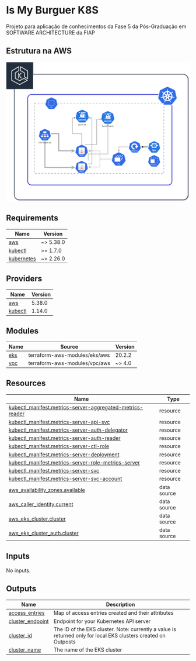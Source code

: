 # Is My Burguer K8S

Projeto para aplicação de conhecimentos da Fase 5 da Pós-Graduação em SOFTWARE ARCHITECTURE da FIAP

## Estrutura na AWS

![alt text](/docs/is-my-burguer-diagram.drawio.png)

<!-- BEGIN_TF_DOCS -->
## Requirements

| Name | Version |
|------|---------|
| <a name="requirement_aws"></a> [aws](#requirement\_aws) | ~> 5.38.0 |
| <a name="requirement_kubectl"></a> [kubectl](#requirement\_kubectl) | >= 1.7.0 |
| <a name="requirement_kubernetes"></a> [kubernetes](#requirement\_kubernetes) | ~> 2.26.0 |

## Providers

| Name | Version |
|------|---------|
| <a name="provider_aws"></a> [aws](#provider\_aws) | 5.38.0 |
| <a name="provider_kubectl"></a> [kubectl](#provider\_kubectl) | 1.14.0 |

## Modules

| Name | Source | Version |
|------|--------|---------|
| <a name="module_eks"></a> [eks](#module\_eks) | terraform-aws-modules/eks/aws | 20.2.2 |
| <a name="module_vpc"></a> [vpc](#module\_vpc) | terraform-aws-modules/vpc/aws | ~> 4.0 |

## Resources

| Name | Type |
|------|------|
| [kubectl_manifest.metrics-server-aggregated-metrics-reader](https://registry.terraform.io/providers/gavinbunney/kubectl/latest/docs/resources/manifest) | resource |
| [kubectl_manifest.metrics-server-api-svc](https://registry.terraform.io/providers/gavinbunney/kubectl/latest/docs/resources/manifest) | resource |
| [kubectl_manifest.metrics-server-auth-delegator](https://registry.terraform.io/providers/gavinbunney/kubectl/latest/docs/resources/manifest) | resource |
| [kubectl_manifest.metrics-server-auth-reader](https://registry.terraform.io/providers/gavinbunney/kubectl/latest/docs/resources/manifest) | resource |
| [kubectl_manifest.metrics-server-ctl-role](https://registry.terraform.io/providers/gavinbunney/kubectl/latest/docs/resources/manifest) | resource |
| [kubectl_manifest.metrics-server-deployment](https://registry.terraform.io/providers/gavinbunney/kubectl/latest/docs/resources/manifest) | resource |
| [kubectl_manifest.metrics-server-role-metrics-server](https://registry.terraform.io/providers/gavinbunney/kubectl/latest/docs/resources/manifest) | resource |
| [kubectl_manifest.metrics-server-svc](https://registry.terraform.io/providers/gavinbunney/kubectl/latest/docs/resources/manifest) | resource |
| [kubectl_manifest.metrics-server-svc-account](https://registry.terraform.io/providers/gavinbunney/kubectl/latest/docs/resources/manifest) | resource |
| [aws_availability_zones.available](https://registry.terraform.io/providers/hashicorp/aws/latest/docs/data-sources/availability_zones) | data source |
| [aws_caller_identity.current](https://registry.terraform.io/providers/hashicorp/aws/latest/docs/data-sources/caller_identity) | data source |
| [aws_eks_cluster.cluster](https://registry.terraform.io/providers/hashicorp/aws/latest/docs/data-sources/eks_cluster) | data source |
| [aws_eks_cluster_auth.cluster](https://registry.terraform.io/providers/hashicorp/aws/latest/docs/data-sources/eks_cluster_auth) | data source |

## Inputs

No inputs.

## Outputs

| Name | Description |
|------|-------------|
| <a name="output_access_entries"></a> [access\_entries](#output\_access\_entries) | Map of access entries created and their attributes |
| <a name="output_cluster_endpoint"></a> [cluster\_endpoint](#output\_cluster\_endpoint) | Endpoint for your Kubernetes API server |
| <a name="output_cluster_id"></a> [cluster\_id](#output\_cluster\_id) | The ID of the EKS cluster. Note: currently a value is returned only for local EKS clusters created on Outposts |
| <a name="output_cluster_name"></a> [cluster\_name](#output\_cluster\_name) | The name of the EKS cluster |
<!-- END_TF_DOCS -->
